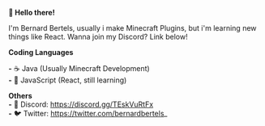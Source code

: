 **👋 Hello there!**

I'm Bernard Bertels, usually i make Minecraft Plugins, but i'm learning new things like React.
Wanna join my Discord? Link below!

**Coding Languages**

**-** ☕ Java (Usually Minecraft Development)                 
**-** 📜 JavaScript (React, still learning)         

**Others**          
**-** 🤖 Discord: https://discord.gg/TEskVuRtFx                     
**-** 🐦 Twitter: https://twitter.com/bernardbertels_
